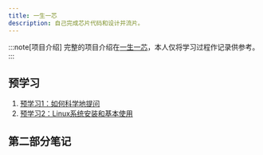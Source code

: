 ```yaml
---
title: 一生一芯
description: 自己完成芯片代码和设计并流片。
---
```


:::note[项目介绍]
完整的项目介绍在[一生一芯](https://ysyx.oscc.cc/docs/#%E6%95%99%E5%AD%A6%E8%B5%84%E6%BA%90)，本人仅将学习过程作记录供参考。
:::

## 预学习

1. [预学习1：如何科学地提问](../1-1)
2. [预学习2：Linux系统安装和基本使用](../1-2)
## 第二部分笔记